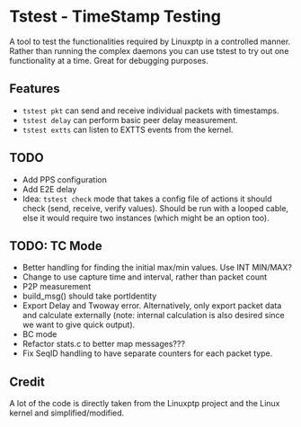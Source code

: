 <!--SPDX-License-Identifier: GPL-2.0-only-->
<!--SPDX-FileCopyrightText: 2025 Casper Andersson <casper.casan@gmail.com>-->
# Tstest - TimeStamp Testing

A tool to test the functionalities required by Linuxptp in a controlled manner.
Rather than running the complex daemons you can use tstest to try out one
functionality at a time. Great for debugging purposes.

## Features
- `tstest pkt` can send and receive individual packets with timestamps.
- `tstest delay` can perform basic peer delay measurement.
- `tstest extts` can listen to EXTTS events from the kernel.


## TODO
- Add PPS configuration
- Add E2E delay
- Idea: `tstest check` mode that takes a config file of actions it should check
  (send, receive, verify values). Should be run with a looped cable, else it
  would require two instances (which might be an option too).

## TODO: TC Mode
- Better handling for finding the initial max/min values. Use INT MIN/MAX?
- Change to use capture time and interval, rather than packet count
- P2P measurement
- build_msg() should take portIdentity
- Export Delay and Twoway error. Alternatively, only export packet
  data and calculate externally (note: internal calculation is also
  desired since we want to give quick output).
- BC mode
- Refactor stats.c to better map messages???
- Fix SeqID handling to have separate counters for each packet type.

## Credit
A lot of the code is directly taken from the Linuxptp project and the Linux
kernel and simplified/modified.
